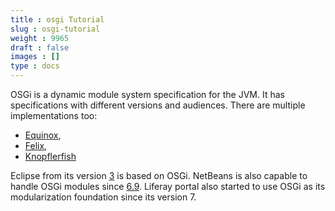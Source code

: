 ```yaml
---
title : osgi Tutorial
slug : osgi-tutorial
weight : 9965
draft : false
images : []
type : docs
---
```


OSGi is a dynamic module system specification for the JVM. It has specifications with different versions and audiences. There are multiple implementations too:

 - [Equinox](http://www.eclipse.org/equinox/),
 - [Felix](http://felix.apache.org/),
 - [Knopflerfish](http://www.knopflerfish.org/)

Eclipse from its version [3]() is based on OSGi. NetBeans is also capable to handle OSGi modules since [6.9](https://netbeans.org/community/releases/69/index.html). Liferay portal also started to use OSGi as its modularization foundation since its version 7.

